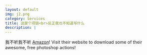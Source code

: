 ```yaml
---
layout: default
img: j2.png
category: Services
title: 这是个项链<br>反正我也不知道写什么
description: |
---
```

  我不听我不听 [Amazon](https://www.amazon.com/)! Visit
  their website to download some of their awesome, free photoshop actions!
